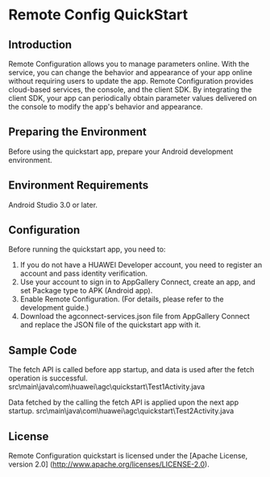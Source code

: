 # Remote Config QuickStart

## Introduction

Remote Configuration allows you to manage parameters online. With the service, you can change the behavior and appearance of your app online without requiring users to update the app. Remote Configuration provides cloud-based services, the console, and the client SDK. By integrating the client SDK, your app can periodically obtain parameter values delivered on the console to modify the app's behavior and appearance.

## Preparing the Environment

Before using the quickstart app, prepare your Android development environment.

## Environment Requirements

Android Studio 3.0 or later.

## Configuration

Before running the quickstart app, you need to:
1. If you do not have a HUAWEI Developer account, you need to register an account and pass identity verification.
2. Use your account to sign in to AppGallery Connect, create an app, and set Package type to APK (Android app).
3. Enable Remote Configuration. (For details, please refer to the development guide.)
4. Download the agconnect-services.json file from AppGallery Connect and replace the JSON file of the quickstart app with it.

## Sample Code

The fetch API is called before app startup, and data is used after the fetch operation is successful.
    src\main\java\com\huawei\agc\quickstart\Test1Activity.java

Data fetched by the calling the fetch API is applied upon the next app startup.
    src\main\java\com\huawei\agc\quickstart\Test2Activity.java

## License

Remote Configuration quickstart is licensed under the [Apache License, version 2.0] (http://www.apache.org/licenses/LICENSE-2.0).
